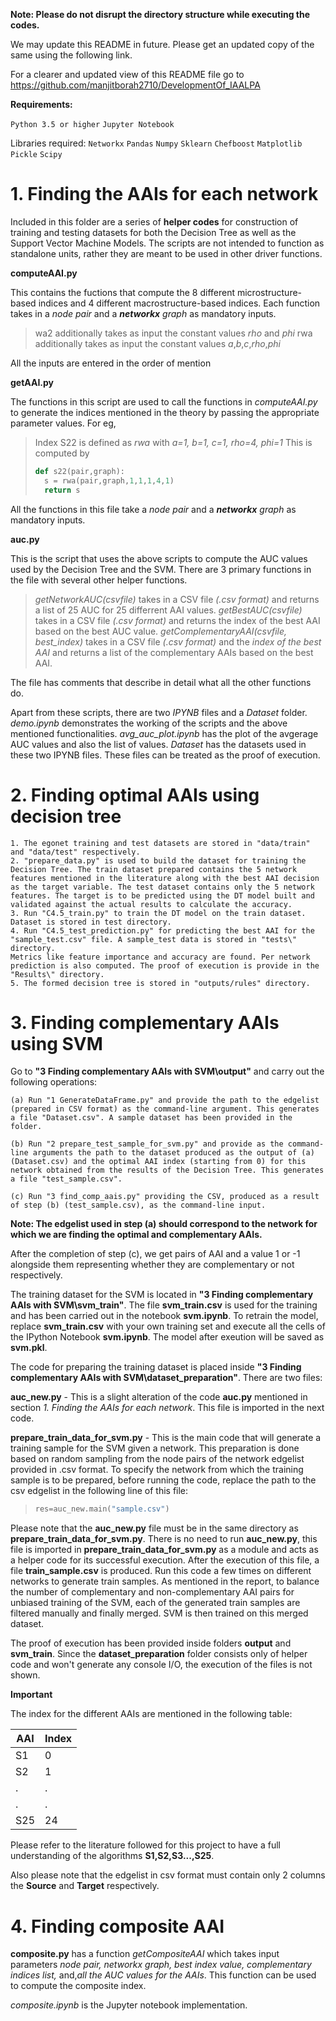 **Note: Please do not disrupt the directory structure while executing the codes.**

We may update this README in future. Please get an updated copy of the same using the following link.

For a clearer and updated view of this README file go to https://github.com/manjitborah2710/DevelopmentOf_IAALPA

**Requirements:**

`Python 3.5 or higher`
`Jupyter Notebook`

Libraries required:
`Networkx`
`Pandas`
`Numpy`
`Sklearn`
`Chefboost`
`Matplotlib`
`Pickle`
`Scipy`



# 1. Finding the AAIs for each network

Included in this folder are a series of **helper codes** for construction of training and testing datasets for both the Decision Tree 
as well as the Support Vector Machine Models. The scripts are not intended to function as standalone units, rather they are meant 
to be used in other driver functions. 


**computeAAI.py**

This contains the fuctions that compute the 8 different microstructure-based indices and 4 different macrostructure-based indices.
Each function takes in a _node pair_ and a _**networkx** graph_ as mandatory inputs.

>wa2 additionally takes as input the constant values _rho_ and _phi_
>rwa additionally takes as input the constant values _a_,_b_,_c_,_rho_,_phi_

All the inputs are entered in the order of mention


**getAAI.py**

The functions in this script are used to call the functions in *computeAAI.py* to generate the indices mentioned in the theory by 
passing the appropriate parameter values. For eg, 

>Index S22 is defined as _rwa_ with _a=1, b=1, c=1, rho=4, phi=1_ 
>This is computed by 
>
>```python
>def s22(pair,graph):
>   s = rwa(pair,graph,1,1,1,4,1)
>   return s
>```

All the functions in this file take a _node pair_ and a _**networkx** graph_ as mandatory inputs.


**auc.py**

This is the script that uses the above scripts to compute the AUC values used by the Decision Tree and the SVM. There are 3 primary
functions in the file with several other helper functions. 

>_getNetworkAUC(csvfile)_ takes in a CSV file _(.csv format)_ and returns a list of 25 AUC for 25 differrent AAI values.
>_getBestAUC(csvfile)_ takes in a CSV file _(.csv format)_ and returns the index of the best AAI based on the best AUC value.
>_getComplementaryAAI(csvfile, best_index)_ takes in a CSV file _(.csv format)_ and the _index of the best AAI_ and returns a list of 
the complementary AAIs based on the best AAI.

The file has comments that describe in detail what all the other functions do.


Apart from these scripts, there are two *IPYNB* files and a *Dataset* folder. _demo.ipynb_ demonstrates the working of the scripts and the above mentioned 
functionalities. _avg_auc_plot.ipynb_ has the plot of the avgerage AUC values and also the list of values. _Dataset_ has the datasets used
in these two IPYNB files. These files can be treated as the proof of execution. 
 

# 2. Finding optimal AAIs using decision tree

	1. The egonet training and test datasets are stored in "data/train" and "data/test" respectively. 
	2. "prepare_data.py" is used to build the dataset for training the Decision Tree. The train dataset prepared contains the 5 network features mentioned in the literature along with the best AAI decision as the target variable. The test dataset contains only the 5 network features. The target is to be predicted using the DT model built and validated against the actual results to calculate the accuracy.
	3. Run "C4.5_train.py" to train the DT model on the train dataset. Dataset is stored in test directory.
	4. Run "C4.5_test_prediction.py" for predicting the best AAI for the "sample_test.csv" file. A sample_test data is stored in "tests\" directory.
	Metrics like feature importance and accuracy are found. Per network prediction is also computed. The proof of execution is provide in the "Results\" directory. 
	5. The formed decision tree is stored in "outputs/rules" directory.

# 3. Finding complementary AAIs using SVM

Go to **"3 Finding complementary AAIs with SVM\output\"** and carry out the following operations:

	(a) Run "1 GenerateDataFrame.py" and provide the path to the edgelist (prepared in CSV format) as the command-line argument. This generates a file "Dataset.csv". A sample dataset has been provided in the folder.

	(b) Run "2 prepare_test_sample_for_svm.py" and provide as the command-line arguments the path to the dataset produced as the output of (a) (Dataset.csv) and the optimal AAI index (starting from 0) for this network obtained from the results of the Decision Tree. This generates a file "test_sample.csv".

	(c) Run "3 find_comp_aais.py" providing the CSV, produced as a result of step (b) (test_sample.csv), as the command-line input.

**Note: The edgelist used in step (a) should correspond to the network for which we are finding the optimal and complementary AAIs.**

After the completion of step (c), we get pairs of AAI and a value 1 or -1 alongside them representing whether they are complementary or not respectively.

The training dataset for the SVM is located in **"3 Finding complementary AAIs with SVM\svm_train\"**. The file **svm_train.csv** is used for the training and has been carried out in the notebook **svm.ipynb**. To retrain the model, replace **svm_train.csv** with your own training set and execute all the cells of the IPython Notebook **svm.ipynb**. The model after exeution will be saved as **svm.pkl**.

The code for preparing the training dataset is placed inside **"3 Finding complementary AAIs with SVM\dataset_preparation\"**. There are two files:

**auc_new.py** - This is a slight alteration of the code **auc.py** mentioned in section _1. Finding the AAIs for each network_. This file is imported in the next code.

**prepare_train_data_for_svm.py** - This is the main code that will generate a training sample for the SVM given a network. This preparation is done based on random sampling from the node pairs of the network edgelist provided in .csv format. To specify the network from which the training sample is to be prepared, before running the code, replace the path to the csv edgelist in the following line of this file:

>```python
> res=auc_new.main("sample.csv")
>```

Please note that the **auc_new.py** file must be in the same directory as **prepare_train_data_for_svm.py**. There is no need to run **auc_new.py**, this file is imported in **prepare_train_data_for_svm.py** as a module and acts as a helper code for its successful execution. After the execution of this file, a file **train_sample.csv** is produced. Run this code a few times on different networks to generate train samples. As mentioned in the report, to balance the number of complementary and non-complementary AAI pairs for unbiased training of the SVM, each of the generated train samples are filtered manually and finally merged. SVM is then trained on this merged dataset.

The proof of execution has been provided inside folders **output** and **svm_train**. Since the **dataset_preparation** folder consists only of helper code and won't generate any console I/O, the execution of the files is not shown.

**Important**

The index for the different AAIs are mentioned in the following table:

| AAI | Index|
| --- | ---|
| S1  | 0  |
| S2  | 1  |
| .   | .  |
| .   | .  |
| S25 | 24 |


Please refer to the literature followed for this project to have a full understanding of the algorithms **S1,S2,S3...,S25**.

Also please note that the edgelist in csv format must contain only 2 columns the **Source** and **Target** respectively.

# 4. Finding composite AAI

**composite.py** has a function _getCompositeAAI_ which takes input parameters _node pair, networkx graph, best index value, complementary 
indices list,_ and,_all the AUC values for the AAIs_. This function can be used to compute the composite index.

_composite.ipynb_ is the Jupyter notebook implementation. 